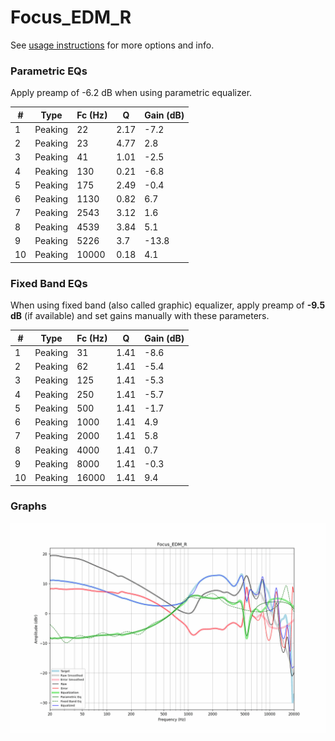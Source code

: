 # Focus_EDM_R
See [usage instructions](https://github.com/jaakkopasanen/AutoEq#usage) for more options and info.

### Parametric EQs
Apply preamp of -6.2 dB when using parametric equalizer.

|   # | Type    |   Fc (Hz) |    Q |   Gain (dB) |
|-----|---------|-----------|------|-------------|
|   1 | Peaking |        22 | 2.17 |        -7.2 |
|   2 | Peaking |        23 | 4.77 |         2.8 |
|   3 | Peaking |        41 | 1.01 |        -2.5 |
|   4 | Peaking |       130 | 0.21 |        -6.8 |
|   5 | Peaking |       175 | 2.49 |        -0.4 |
|   6 | Peaking |      1130 | 0.82 |         6.7 |
|   7 | Peaking |      2543 | 3.12 |         1.6 |
|   8 | Peaking |      4539 | 3.84 |         5.1 |
|   9 | Peaking |      5226 | 3.7  |       -13.8 |
|  10 | Peaking |     10000 | 0.18 |         4.1 |

### Fixed Band EQs
When using fixed band (also called graphic) equalizer, apply preamp of **-9.5 dB** (if available) and set gains manually with these parameters.

|   # | Type    |   Fc (Hz) |    Q |   Gain (dB) |
|-----|---------|-----------|------|-------------|
|   1 | Peaking |        31 | 1.41 |        -8.6 |
|   2 | Peaking |        62 | 1.41 |        -5.4 |
|   3 | Peaking |       125 | 1.41 |        -5.3 |
|   4 | Peaking |       250 | 1.41 |        -5.7 |
|   5 | Peaking |       500 | 1.41 |        -1.7 |
|   6 | Peaking |      1000 | 1.41 |         4.9 |
|   7 | Peaking |      2000 | 1.41 |         5.8 |
|   8 | Peaking |      4000 | 1.41 |         0.7 |
|   9 | Peaking |      8000 | 1.41 |        -0.3 |
|  10 | Peaking |     16000 | 1.41 |         9.4 |

### Graphs
![](./Focus_EDM_R.png)
